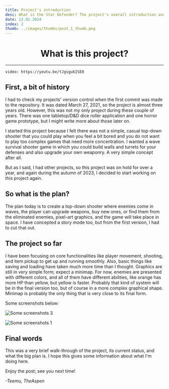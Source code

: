 ```yaml
---
title: Project's introduction
desc: What is the Star Defender? The project's overall introduction and its progress so far.
date: 13.02.2024
index: 2
thumb: ../images/thumbs/post_1_thumb.png
---
```


# <center> What is this project? </center>

---

`video: https://youtu.be/tJgsgukISE0`

## First, a bit of history

I had to check my projects' version control when the first commit was made to the repository. It was dated March 27, 2021, so the project is almost three years old. However, this was not my only project during these couple of years. There was one tabletop/D&D dice roller application and one horror game prototype, but I might write more about those later on.

I started this project because I felt there was not a simple, casual top-down shooter that you could play when you feel a bit bored and you do not want to play too complex games that need more concentration. I wanted a wave survival shooter game in which you could build walls and turrets for your defenses and also upgrade your own weaponry. A very simple concept after all.

But as I said, I had other projects, so this project was on hold for over a year, and again during the autumn of 2023, I decided to start working on this project again.

## So what is the plan?

The plan today is to create a top-down shooter where enemies come in waves, the player can upgrade weapons, buy new ones, or find them from the eliminated enemies, pixel-art graphics, and the game will take place in space. I have concepted a story mode too, but from the first version, I had to cut that out.

## The project so far

I have been focusing on core functionalities like player movement, shooting, and item pickup to get up and running smoothly. Also, basic things like saving and loading have taken much more time than I thought. Graphics are still in very simple form; expect a minimap. For now, enemies are presented with different colors, and all of them have different abilities, like orange has more HP than yellow, but yellow is faster. Probably that kind of system will be in the final version too, but of course in a more complex graphical shape.
Minimap is probably the only thing that is very close to its final form.

Some screenshots below:

![Some screenshots 3](/images/screenshot3.png "pre-alpha screenshot 3")

![Some screenshots 1](/images/screenshot1.png "pre-alpha screenshot 1")

## Final words

This was a very brief walk-through of the project, its current status, and what the big plan is. I hope this gives some information about what I'm doing here.

Enjoy the post; see you next time!

_-Teemu, TheAspen_
